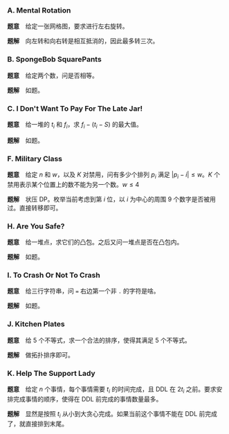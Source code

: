 ### A. Mental Rotation

**题意**　给定一张网格图，要求进行左右旋转。

**题解**　向左转和向右转是相互抵消的，因此最多转三次。



### B. SpongeBob SquarePants

**题意**　给定两个数，问是否相等。

**题解**　如题。



### C. I Don't Want To Pay For The Late Jar!

**题意**　给一堆的 $t_i$ 和 $f_i$，求 $f_i - (t_i - S)$ 的最大值。

**题解**　如题。



### F. Military Class

**题意**　给定 $n$ 和 $w$，以及 $K$ 对禁用，问有多少个排列 $p_i$ 满足 $|p_i - i| \leqslant w$。$K$ 个禁用表示某个位置上的数不能为另一个数。$w \leqslant 4$

**题解**　状压 DP。枚举当前考虑到第 $i$ 位，以 $i$ 为中心的周围 $9$ 个数字是否被用过。直接转移即可。



### H. Are You Safe?

**题意**　给一堆点，求它们的凸包。之后又问一堆点是否在凸包内。

**题解**　如题。



### I. To Crash Or Not To Crash

**题意**　给三行字符串，问 `=` 右边第一个非 `.` 的字符是啥。

**题解**　如题。



### J. Kitchen Plates

**题意**　给 $5$ 个不等式，求一个合法的排序，使得其满足 $5$ 个不等式。

**题解**　做拓扑排序即可。



### K. Help The Support Lady

**题意**　给定 $n$ 个事情，每个事情需要 $t_i$ 的时间完成，且 DDL 在 $2t_i$ 之前。要求安排完成事情的顺序，使得在 DDL 前完成的事情数量最多。

**题解**　显然是按照 $t_i$ 从小到大贪心完成。如果当前这个事情不能在 DDL 前完成了，就直接排到末尾。

